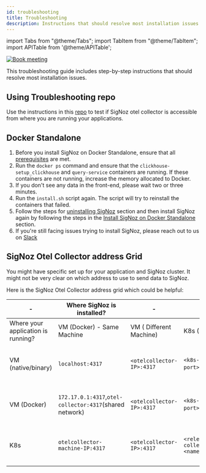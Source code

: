 ```yaml
---
id: troubleshooting
title: Troubleshooting
description: Instructions that should resolve most installation issues
---
```


import Tabs from "@theme/Tabs";
import TabItem from "@theme/TabItem";
import APITable from '@theme/APITable';

<p align="center">

[![Book meeting](/img/docs/ZoomCTA1.png)](https://calendly.com/pranay-signoz/instrumentation-office-hrs)

</p>

This troubleshooting guide includes step-by-step instructions that should resolve most installation issues.


## Using Troubleshooting repo
Use the instructions in this [repo](https://github.com/SigNoz/troubleshoot) to test if SigNoz otel collector
is accessible from where you are running your applications.


## Docker Standalone

1. Before you install SigNoz on Docker Standalone, ensure that all [prerequisites](/docs/install/docker/#prerequisites) are met.
2. Run the `docker ps` command and ensure that the `clickhouse-setup_clickhouse` and `query-service` containers are running. If these containers are not running, increase the memory allocated to Docker.
3. If you don't see any data in the front-end, please wait two or three minutes.
4. Run the `install.sh` script again. The script will try to reinstall the containers that failed.
5. Follow the steps for [uninstalling SigNoz](/docs/operate/docker-standalone/#uninstall-signoz) section and then install SigNoz again by following the steps in the [Install SigNoz on Docker Standalone](/docs/install/docker) section.
6. If you're still facing issues trying to install SigNoz, please reach out to us on [Slack](https://signoz.io/slack) 


## SigNoz Otel Collector address Grid

You might have specific set up for your application and SigNoz cluster.
It might not be very clear on which address to use to send data to SigNoz.

Here is the SigNoz Otel Collector address grid which could be helpful:

<APITable>

  |-| Where SigNoz is installed? |-|-|-|
  |-| -------------------------- |-|-|-|
  | Where your application is running? | VM (Docker) - Same Machine | VM ( Different Machine) | K8s (Same Cluster) | K8s (Different Cluster) |
  | VM (native/binary) | `localhost:4317` | `<otelcollector-IP>:4317` | `<k8s-node-IP>:<otelcollector-node-port>`,`<k8s-loadbalancer-IP>:4317` | `<k8s-node-IP>:<otelcollector-node-port>`,`<k8s-loadbalancer-IP>:4317` |
  | VM (Docker) | `172.17.0.1:4317`,`otel-collector:4317`(shared network) | `<otelcollector-IP>:4317` | `<k8s-node-IP>:<otelcollector-node-port>`,`<k8s-loadbalancer-IP>:4317` | `<k8s-node-IP>:<otelcollector-node-port>`,`<k8s-loadbalancer-IP>:4317` |
  | K8s | `otelcollector-machine-IP:4317` | `<otelcollector-IP>:4317` | `<release-name>-signoz-otel-collector.<namespace>.svc.cluster.local:4317` | `<k8s-node-IP>:<otelcollector-node-port>`,`<k8s-loadbalancer-IP>:4317` |

</APITable>
